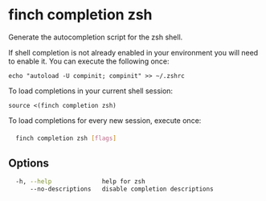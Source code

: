 # finch completion zsh

Generate the autocompletion script for the zsh shell.

If shell completion is not already enabled in your environment you will need
to enable it.  You can execute the following once:

	echo "autoload -U compinit; compinit" >> ~/.zshrc

To load completions in your current shell session:

	source <(finch completion zsh)

To load completions for every new session, execute once:

####

```bash
  finch completion zsh [flags]
```

## Options

```bash
  -h, --help              help for zsh
      --no-descriptions   disable completion descriptions
```
